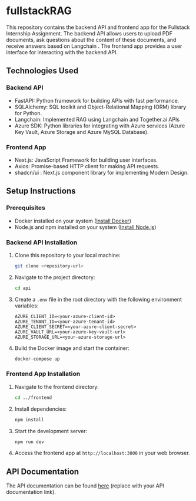 # fullstackRAG
This repository contains the backend API and frontend app for the Fullstack Internship Assignment. The backend API allows users to upload PDF documents, ask questions about the content of these documents, and receive answers based on Langchain . The frontend app provides a user interface for interacting with the backend API.

## Technologies Used

### Backend API

- FastAPI: Python framework for building APIs with fast performance.
- SQLAlchemy: SQL toolkit and Object-Relational Mapping (ORM) library for Python.
- Langchain: Implemented RAG using Langchain and Together.ai APIs
- Azure SDK: Python libraries for integrating with Azure services (Azure Key Vault, Azure Storage and Azure MySQL Database).

### Frontend App

- Next.js: JavaScript Framework for building user interfaces.
- Axios: Promise-based HTTP client for making API requests.
- shadcn/ui : Next.js component library for implementing Modern Design.

## Setup Instructions

### Prerequisites

- Docker installed on your system ([Install Docker](https://docs.docker.com/get-docker/))
- Node.js and npm installed on your system ([Install Node.js](https://nodejs.org/))

### Backend API Installation

1. Clone this repository to your local machine:

   ```bash
   git clone <repository-url>
   ```

2. Navigate to the project directory:

   ```bash
   cd api
   ```

3. Create a `.env` file in the root directory with the following environment variables:

   ```
   AZURE_CLIENT_ID=<your-azure-client-id>
   AZURE_TENANT_ID=<your-azure-tenant-id>
   AZURE_CLIENT_SECRET=<your-azure-client-secret>
   AZURE_VAULT_URL=<your-azure-key-vault-url>
   AZURE_STORAGE_URL=<your-azure-storage-url>
   ```

4. Build the Docker image and start the container:

   ```bash
   docker-compose up 
   ```

### Frontend App Installation

1. Navigate to the frontend directory:

   ```bash
   cd ../frontend
   ```

2. Install dependencies:

   ```bash
   npm install
   ```

3. Start the development server:

   ```bash
   npm run dev
   ```

4. Access the frontend app at `http://localhost:3000` in your web browser.

## API Documentation

The API documentation can be found [here](https://docs.google.com/document/d/1uuH_WItDlxqG9ku6HTSypjtL6CBOkKeNpsC5i5S68zI/edit?usp=sharing) (replace with your API documentation link).

